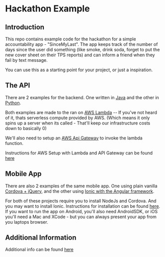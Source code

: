 # Hackathon Example

## Introduction
This repo contains example code for the hackathon for a simple accountability app - "SinceMyLast". The app keeps track of the number of days since the user did something (like smoke, drink soda, forget to put the new cover sheet on their TPS reports) and can inform a friend when they fail by text message.  

You can use this as a starting point for your project, or just a inspiration.

## The API
There are 2 examples for the backend. One written in [Java](/java-api) and the other in [Python](/python-api).

Both examples are made to the ran on [AWS Lambda](https://aws.amazon.com/serverless/videos/video-lambda-intro/) -- If you've not heard of it, thats serverless compute provided by AWS. (Which means it only spins up a server when its called - That'll keep our infrastructure costs down to basically 0)

We'll also need to setup an [AWS Api Gateway](https://aws.amazon.com/api-gateway/) to invoke the lambda function.

Instructions for AWS Setup with Lambda and API Gateway can be found [here](/AWS-Setup.md)

## Mobile App
There are also 2 examples of the same mobile app. One using plain vanilla [Cordova + jQuery](/ionic-phonegap-app), and the other using [Ionic with the Angular framework](/ionic-angular-app).


For both of these projects require you to install NodeJs and Cordova. And you may want to install Ionic. Instructions for installation can be found [here](/Ionic-Setup.md). If you want to run the app on Android, you'll also need AndroidSDK, or iOS you'll need a Mac and XCode - but you can always present your app from you laptops browser.

## Additional Information
Additional info can be found [here](https://www.youtube.com/watch?v=dQw4w9WgXcQ)
